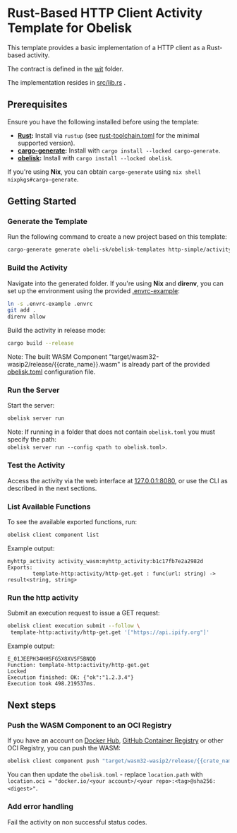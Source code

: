 # Rust-Based HTTP Client Activity Template for Obelisk

This template provides a basic implementation of a HTTP client
as a Rust-based activity.

The contract is defined in the [wit](./wit/) folder.

The implementation resides in [src/lib.rs](./src/lib.rs) .

## Prerequisites
Ensure you have the following installed before using the template:

* **[Rust](https://rustup.rs/):** Install via `rustup` (see [rust-toolchain.toml](./rust-toolchain.toml) for the minimal supported version).
* **[cargo-generate](https://crates.io/crates/cargo-generate):** Install with `cargo install --locked cargo-generate`.
* **[obelisk](https://github.com/obeli-sk/obelisk):** Install with `cargo install --locked obelisk`.

If you're using **Nix**, you can obtain `cargo-generate` using `nix shell nixpkgs#cargo-generate`.

## Getting Started

### Generate the Template
Run the following command to create a new project based on this template:
```sh
cargo-generate generate obeli-sk/obelisk-templates http-simple/activity --name myhttp_activity
```

### Build the Activity
Navigate into the generated folder.
If you're using **Nix** and **direnv**, you can set up the environment using the provided [.envrc-example](./.envrc-example):
```sh
ln -s .envrc-example .envrc
git add .
direnv allow
```

Build the activity in release mode:
```sh
cargo build --release
```

Note: The built WASM Component "target/wasm32-wasip2/release/{{crate_name}}.wasm" is
already part of the provided [obelisk.toml](./obelisk.toml) configuration file.

### Run the Server
Start the server:
```sh
obelisk server run
```
Note: If running in a folder that does not contain `obelisk.toml` you must specify the path:  
`obelisk server run --config <path to obelisk.toml>`.

### Test the Activity
Access the activity via the web interface at [127.0.0.1:8080](http://127.0.0.1:8080),
or use the CLI as described in the next sections.

### List Available Functions
To see the available exported functions, run:
```sh
obelisk client component list
```
Example output:
```
myhttp_activity activity_wasm:myhttp_activity:b1c17fb7e2a2982d
Exports:
        template-http:activity/http-get.get : func(url: string) -> result<string, string>
```

### Run the http activity
Submit an execution request to issue a GET request:
```sh
obelisk client execution submit --follow \
 template-http:activity/http-get.get '["https://api.ipify.org"]'
```
Example output:
```
E_01JEEPH34HHSFG5X8XVSF5BNQQ
Function: template-http:activity/http-get.get
Locked
Execution finished: OK: {"ok":"1.2.3.4"}
Execution took 498.219537ms.
```

## Next steps

### Push the WASM Component to an OCI Registry
If you have an account on [Docker Hub](https://hub.docker.com), [GitHub Container Registry](https://github.com/container-registry/)
or other OCI Registry, you can push the WASM:
```sh
obelisk client component push "target/wasm32-wasip2/release/{{crate_name}}.wasm" docker.io/<your account>/<your repo>:<tag>
```
You can then update the `obelisk.toml` - replace `location.path` with `location.oci = "docker.io/<your account>/<your repo>:<tag>@sha256:<digest>"`.

### Add error handling
Fail the activity on non successful status codes.
